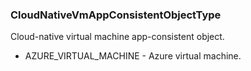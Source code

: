 ### CloudNativeVmAppConsistentObjectType
Cloud-native virtual machine app-consistent object.

- AZURE_VIRTUAL_MACHINE - Azure virtual machine.
